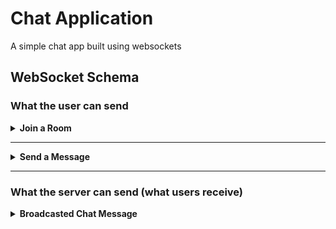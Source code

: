 
# Chat Application

A simple chat app built using websockets

## WebSocket Schema

### What the user can send

<details>
<summary><strong>Join a Room</strong></summary>

```json
{
  "type": "join",
  "payload": {
    "roomId": "123"
  }
}
```

**Fields:**

* `type` (string): `"join"` — indicates the user wants to join a room
* `payload.roomId` (string): ID of the room to join (e.g. `"123"`)

</details>

---

<details>
<summary><strong>Send a Message</strong></summary>

```json
{
  "type": "chat",
  "payload": {
    "message": "hi!"
  }
}
```

**Fields:**

* `type` (string): `"chat"` — indicates the user is sending a chat message
* `payload.message` (string): The message text to send (e.g. `"hi!"`)

</details>

---

### What the server can send (what users receive)

<details>
<summary><strong>Broadcasted Chat Message</strong></summary>

```json
{
  "type": "chat",
  "payload": {
    "message": "hi!"
  }
}
```

**Fields:**

* `type` (string): `"chat"` — indicates this is a broadcasted message to all users in the room
* `payload.message` (string): The actual message sent by a user

</details>